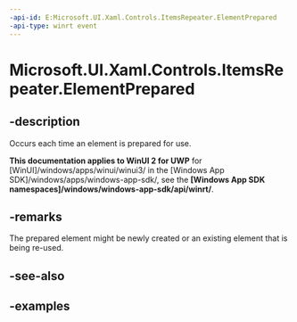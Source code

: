 ```yaml
---
-api-id: E:Microsoft.UI.Xaml.Controls.ItemsRepeater.ElementPrepared
-api-type: winrt event
---
```


# Microsoft.UI.Xaml.Controls.ItemsRepeater.ElementPrepared

<!--
public event Windows.Foundation.TypedEventHandler<Microsoft.UI.Xaml.Controls.ItemsRepeater,Microsoft.UI.Xaml.Controls.ItemsRepeaterElementPreparedEventArgs> ElementPrepared;
-->

## -description

Occurs each time an element is prepared for use.

**This documentation applies to WinUI 2 for UWP** for [WinUI]/windows/apps/winui/winui3/ in the [Windows App SDK]/windows/apps/windows-app-sdk/, see the **[Windows App SDK namespaces]/windows/windows-app-sdk/api/winrt/**.

## -remarks

The prepared element might be newly created or an existing element that is being re-used.

## -see-also

## -examples

